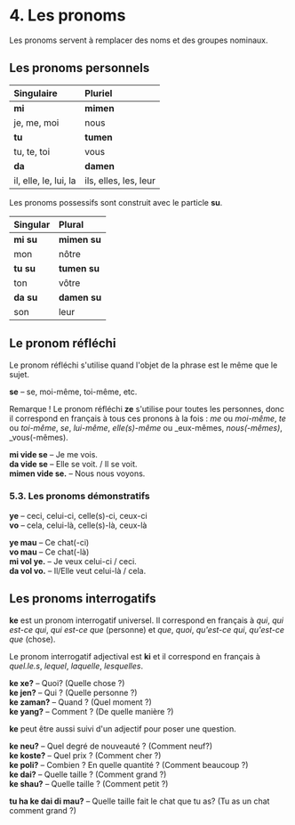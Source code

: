 
# 4. Les pronoms

Les pronoms servent à remplacer des noms et des groupes nominaux.


## Les pronoms personnels

| Singulaire  | Pluriel       |
|:------------|:-------------|
| **mi**      | **mimen**    |
| je, me, moi | nous         |
| **tu**      | **tumen**    |
| tu, te, toi | vous         |
| **da**      | **damen**    |
| il, elle, le, lui, la | ils, elles, les, leur |

Les pronoms possessifs sont construit avec le particle
**su**.

| Singular    | Plural       |
|:------------|:-------------|
| **mi su**   | **mimen su** |
| mon         | nôtre        |
| **tu su**   | **tumen su** |
| ton         | vôtre        |
| **da su**   | **damen su** |
| son         | leur         |


## Le pronom réfléchi

Le pronom réfléchi s'utilise quand l'objet de la phrase est le même que le sujet.

**se** 
– se, moi-même, toi-même, etc.

Remarque ! Le pronom réfléchi **ze** s'utilise pour toutes les personnes, donc il correspond en français à tous ces pronons à la fois : _me_ ou _moi-même_, _te_ ou _toi-même_, _se_, _lui-même_, _elle(s)-même_ ou _eux-mêmes, _nous(-mêmes)_, _vous(-mêmes).

**mi vide se**
– Je me vois.  
**da vide se**
– Elle se voit. / Il se voit.  
**mimen vide se.**
– Nous nous voyons.


### 5.3. Les pronoms démonstratifs

**ye**
– ceci, celui-ci, celle(s)-ci, ceux-ci  
**vo** 
– cela, celui-là, celle(s)-là, ceux-là

**ye mau** 
– Ce chat(-ci)  
**vo mau** 
– Ce chat(-là)  
**mi vol ye.** 
– Je veux celui-ci / ceci.  
**da vol vo.** 
– Il/Elle veut celui-là / cela.




## Les pronoms interrogatifs

**ke** est un pronom interrogatif universel.
Il correspond en français à _qui_, _qui est-ce qui_, _qui est-ce que_ (personne) et _que_, _quoi_, _qu'est-ce qui_, _qu'est-ce que_ (chose).

Le pronom interrogatif adjectival est **ki**
et il correspond en français à _quel.le.s_, _lequel_, _laquelle_, _lesquelles_.

**ke xe?**
– Quoi? (Quelle chose ?)  
**ke jen?**
– Qui ? (Quelle personne ?)  
**ke zaman?**
– Quand ? (Quel moment ?)  
**ke yang?** 
– Comment ? (De quelle manière ?)

**ke** peut être aussi suivi d'un adjectif pour poser une question.

**ke neu?**
– Quel degré de nouveauté ? (Comment neuf?)  
**ke koste?**
– Quel prix ? (Comment cher ?)  
**ke poli?**
– Combien ? En quelle quantité ? (Comment beaucoup ?)  
**ke dai?**
– Quelle taille ? (Comment grand ?)  
**ke shau?**
– Quelle taille ? (Comment petit ?)

**tu ha ke dai di mau?**
– Quelle taille fait le chat que tu as? (Tu as un chat comment grand ?)

